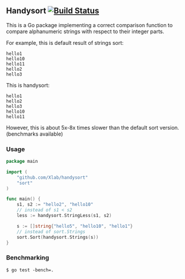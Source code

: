 ## Handysort [![Build Status](https://drone.io/github.com/Xlab/handysort/status.png)](https://drone.io/github.com/Xlab/handysort/latest)

This is a Go package implementing a correct comparison function
to compare alphanumeric strings with respect to their integer parts.

For example, this is default result of strings sort:

	hello1
	hello10
	hello11
	hello2
	hello3

This is handysort:

	hello1
	hello2
	hello3
	hello10
	hello11

However, this is about 5x-8x times slower than the default sort version.
(benchmarks available)

### Usage

```Go
package main

import (
	"github.com/Xlab/handysort"
	"sort"
)

func main() {
	s1, s2 := "hello2", "hello10"
	// instead of s1 < s2
	less := handysort.StringLess(s1, s2)

	s := []string{"hello5", "hello10", "hello1"}
	// instead of sort.Strings
	sort.Sort(handysort.Strings(s))
}
```

### Benchmarking

```
$ go test -bench=.
```
